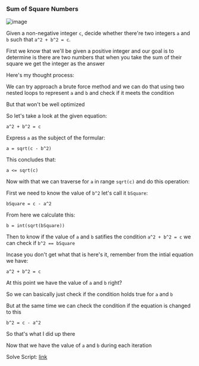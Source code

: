 <h3> Sum of Square Numbers </h3>

![image](https://github.com/h4ckyou/h4ckyou.github.io/assets/127159644/850d1351-5457-490e-a7fc-eee2507f98c3)

Given a non-negative integer `c`, decide whether there're two integers `a` and `b` such that `a^2 + b^2 = c`.

First we know that we'll be given a positive integer and our goal is to determine is there are two numbers that when you take the sum of their square we get the integer as the answer

Here's my thought process:

We can try approach a brute force method and we can do that using two nested loops to represent `a` and `b` and check if it meets the condition

But that won't be well optimized

So let's take a look at the given equation:

```
a^2 + b^2 = c
```

Express `a` as the subject of the formular:

```
a = sqrt(c - b^2)
```

This concludes that:

```
a <= sqrt(c)
```

Now with that we can traverse for `a` in range `sqrt(c)` and do this operation:

First we need to know the value of `b^2` let's call it `bSquare`:

```
bSquare = c - a^2
```

From here we calculate this:

```
b = int(sqrt(bSquare))
```

Then to know if the value of `a` and `b` satifies the condition `a^2 + b^2 = c` we can check if `b^2 == bSquare`

Incase you don't get what that is here's it, remember from the intial equation we have:

```
a^2 + b^2 = c
```

At this point we have the value of `a` and `b` right?

So we can basically just check if the condition holds true for `a` and `b`

But at the same time we can check the condition if the equation is changed to this

```
b^2 = c - a^2
```

So that's what I did up there




Now that we have the value of `a` and `b` during each iteration 

Solve Script: [link]()
